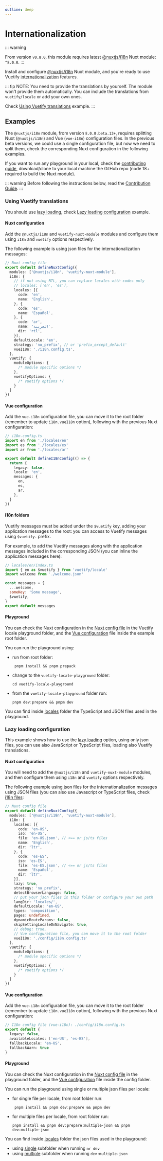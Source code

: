 ```yaml
---
outline: deep
---
```


# Internationalization

::: warning

From version `v0.8.0`, this module requires latest [@nuxtjs/i18n](https://i18n.nuxtjs.org/) Nuxt module: `^8.0.0`.
:::

Install and configure [@nuxtjs/i18n](https://i18n.nuxtjs.org/) Nuxt module, and you're ready to use Vuetify [internationalization](https://vuetifyjs.com/en/features/internationalization/) features.

::: tip
NOTE: You need to provide the translations by yourself. The module won't provide them automatically. You can include the translations from `vuetify/locale` or add your own ones.

Check [Using Vuetify translations](#using-vuetify-translations) example.
:::

## Examples

The `@nuxtjs/i18n` module, from version `8.0.0.beta.13+`, requires splitting Nuxt (`@nuxtjs/i18n`) and Vue (`vue-i18n`) configuration files. In the previous beta versions, we could use a single configuration file, but now we need to split them, check the corresponding Nuxt configuration in the following examples.

If you want to run any playground in your local, check the [contributing guide](https://github.com/vuetifyjs/nuxt-module/blob/main/CONTRIBUTING.md), download/clone to your local machine the GitHub repo (node 18+ required to build the Nuxt module).

::: warning
Before following the instructions below, read the [Contribution Guide](https://github.com/vuetifyjs/nuxt-module/blob/main/CONTRIBUTING.md).
:::

### Using Vuetify translations

You should use [lazy loading](https://i18n.nuxtjs.org/docs/options/lazy), check [Lazy loading configuration](#lazy-loading-configuration) example.

#### Nuxt configuration

Add the `@nuxtjs/i18n` and `vuetify-nuxt-module` modules and configure them using `i18n` and `vuetify` options respectively.

The following example is using json files for the internationalization messages:

```ts
// Nuxt config file
export default defineNuxtConfig({
  modules: ['@nuxtjs/i18n', 'vuetify-nuxt-module'],
  i18n: {
    // if not using RTL, you can replace locales with codes only
    // locales: ['en', 'es'],
    locales: [{
      code: 'en',
      name: 'English',
    }, {
      code: 'es',
      name: 'Español',
    }, {
      code: 'ar',
      name: 'العربية',
      dir: 'rtl',
    }],
    defaultLocale: 'en',
    strategy: 'no_prefix', // or 'prefix_except_default'
    vueI18n: './i18n.config.ts',
  },
  vuetify: {
    moduleOptions: {
      /* module specific options */
    },
    vuetifyOptions: {
      /* vuetify options */
    }
  }
})
```

#### Vue configuration

Add the `vue-i18n` configuration file, you can move it to the root folder (remember to update `i18n.vueI18n` option), following with the previous Nuxt configuration:

```ts
// i18n.config.ts
import en from './locales/en'
import es from './locales/es'
import ar from './locales/ar'

export default defineI18nConfig(() => {
  return {
    legacy: false,
    locale: 'en',
    messages: {
      en,
      es,
      ar,
    },
  }
})
```

#### i18n folders

Vuetify messages must be added under the `$vuetify` key, adding your application messages to the root: you can access to Vuetify messages using `$vuetify.` prefix.

For example, to add the Vuetify messages along with the application messages included in the corresponding JSON (you can inline the application messages here):

```js
// locales/en/index.ts
import { en as $vuetify } from 'vuetify/locale'
import welcome from './welcome.json'

const messages = {
  ...welcome,
  someKey: 'Some message',
  $vuetify,
}
export default messages
```

#### Playground

You can check the Nuxt configuration in the [Nuxt config file](https://github.com/vuetifyjs/nuxt-module/blob/main/vuetify-locale-playground/nuxt.config.ts) in the Vuetify locale playground folder, and the [Vue configuration](https://github.com/vuetifyjs/nuxt-module/blob/main/vuetify-locale-playground/i18n.config.ts) file inside the example root folder.

You can run the playground using:
- run from root folder:
  ```shell
   pnpm install && pnpm prepack
  ```
- change to the `vuetify-locale-playground` folder:
  ```shell
  cd vuetify-locale-playground
  ```
- from the `vuetify-locale-playground` folder run:
  ```shell
  pnpm dev:prepare && pnpm dev
  ```

You can find inside [locales](https://github.com/vuetifyjs/nuxt-module/tree/main/playground/locales) folder the TypeScript and JSON files used in the playground.

### Lazy loading configuration

This example shows how to use the [lazy loading](https://i18n.nuxtjs.org/docs/options/lazy) option, using only json files, you can use also JavaScript or TypeScript files, loading also Vuetify translations.

#### Nuxt configuration

You will need to add the `@nuxtjs/i18n` and `vuetify-nuxt-module` modules, and then configure them using `i18n` and `vuetify` options respectively.

The following example using json files for the internationalization messages using JSON files (you can also use Javascript or TypeScript files, check [i18n files](#i18n-folders):

```ts
// Nuxt config file
export default defineNuxtConfig({
  modules: ['@nuxtjs/i18n', 'vuetify-nuxt-module'],
  i18n: {
    locales: [{
      code: 'en-US',
      iso: 'en-US',
      file: 'en-US.json', // <== or js/ts files
      name: 'English',
      dir: 'ltr',
    }, {
      code: 'es-ES',
      iso: 'es-ES',
      file: 'es-ES.json', // <== or js/ts files
      name: 'Español',
      dir: 'ltr',
    }],
    lazy: true,
    strategy: 'no_prefix',
    detectBrowserLanguage: false,
    // put your json files in this folder or configure your own path
    langDir: 'locales/',
    defaultLocale: 'en-US',
    types: 'composition',
    pages: undefined,
    dynamicRouteParams: false,
    skipSettingLocaleOnNavigate: true,
    // debug: true,
    // Vue configuration file, you can move it to the root folder
    vueI18n: './config/i18n.config.ts'
  },
  vuetify: {
    moduleOptions: {
      /* module specific options */
    },
    vuetifyOptions: {
      /* vuetify options */
    }
  }
})
```

#### Vue configuration

Add the `vue-i18n` configuration file, you can move it to the root folder (remember to update `i18n.vueI18n` option), following with the previous Nuxt configuration:

```ts
// I18n config file (vue-i18n): ./config/i18n.config.ts
export default {
  legacy: false,
  availableLocales: ['en-US', 'es-ES'],
  fallbackLocale: 'en-US',
  fallbackWarn: true
}
```

#### Playground

You can check the Nuxt configuration in the [Nuxt config file](https://github.com/vuetifyjs/nuxt-module/blob/main/playground/nuxt.config.ts) in the playground folder, and the [Vue configuration](https://github.com/vuetifyjs/nuxt-module/blob/main/playground/config/i18n.config.ts) file inside the config folder.

You can run the playground using single or multiple json files per locale:
- for single file per locale, from root folder run:
  ```shell
   pnpm install && pnpm dev:prepare && pnpm dev
  ```
- for multiple files per locale, from root folder run:
  ```shell
  pnpm install && pnpm dev:prepare:multiple-json && pnpm dev:multiple-json
  ```

You can find inside [locales](https://github.com/vuetifyjs/nuxt-module/tree/main/playground/locales) folder the json files used in the playground:
- using [single](https://github.com/vuetifyjs/nuxt-module/tree/main/playground/locales/single) subfolder when running `nr dev`
- using [multiple](https://github.com/vuetifyjs/nuxt-module/tree/main/playground/locales/multiple) subfolder when running `dev:multiple-json`
